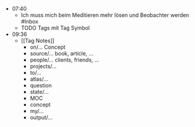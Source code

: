 - 07:40
	- Ich muss mich beim Meditieren mehr lösen und Beobachter werden #Inbox
	- TODO Tags mit Tag Symbol
- 09:36
	- [[Tag Notes]]
		- on/… Concept
		- source/… book, article, …
		- people/… clients, friends, …
		- projects/…
		- to/…
		- atlas/…
		- question
		- state/...
		- MOC
		- concept
		- my/...
		- output/...